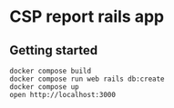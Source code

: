 # CSP report rails app

## Getting started

```
docker compose build
docker compose run web rails db:create
docker compose up
open http://localhost:3000
```
